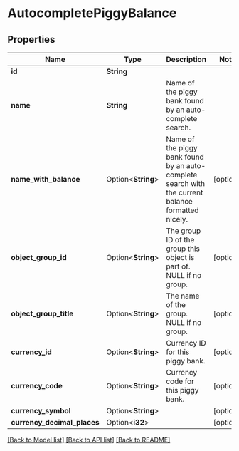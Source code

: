 # AutocompletePiggyBalance

## Properties

Name | Type | Description | Notes
------------ | ------------- | ------------- | -------------
**id** | **String** |  | 
**name** | **String** | Name of the piggy bank found by an auto-complete search. | 
**name_with_balance** | Option<**String**> | Name of the piggy bank found by an auto-complete search with the current balance formatted nicely. | [optional]
**object_group_id** | Option<**String**> | The group ID of the group this object is part of. NULL if no group. | [optional]
**object_group_title** | Option<**String**> | The name of the group. NULL if no group. | [optional]
**currency_id** | Option<**String**> | Currency ID for this piggy bank. | [optional]
**currency_code** | Option<**String**> | Currency code for this piggy bank. | [optional]
**currency_symbol** | Option<**String**> |  | [optional]
**currency_decimal_places** | Option<**i32**> |  | [optional]

[[Back to Model list]](../README.md#documentation-for-models) [[Back to API list]](../README.md#documentation-for-api-endpoints) [[Back to README]](../README.md)


